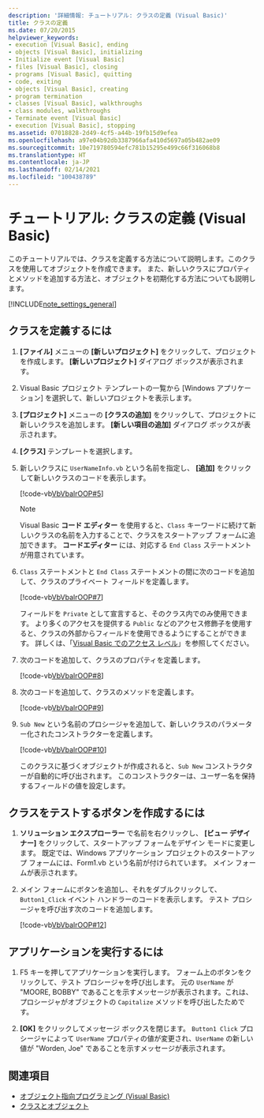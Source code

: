 ```yaml
---
description: '詳細情報: チュートリアル: クラスの定義 (Visual Basic)'
title: クラスの定義
ms.date: 07/20/2015
helpviewer_keywords:
- execution [Visual Basic], ending
- objects [Visual Basic], initializing
- Initialize event [Visual Basic]
- files [Visual Basic], closing
- programs [Visual Basic], quitting
- code, exiting
- objects [Visual Basic], creating
- program termination
- classes [Visual Basic], walkthroughs
- class modules, walkthroughs
- Terminate event [Visual Basic]
- execution [Visual Basic], stopping
ms.assetid: 07018828-2d49-4cf5-a44b-19fb15d9efea
ms.openlocfilehash: a97e04b92db3387966afa410d5697a05b482ae09
ms.sourcegitcommit: 10e719780594efc781b15295e499c66f316068b8
ms.translationtype: HT
ms.contentlocale: ja-JP
ms.lasthandoff: 02/14/2021
ms.locfileid: "100438789"
---
```

# <a name="walkthrough-defining-classes-visual-basic"></a>チュートリアル: クラスの定義 (Visual Basic)

このチュートリアルでは、クラスを定義する方法について説明します。このクラスを使用してオブジェクトを作成できます。 また、新しいクラスにプロパティとメソッドを追加する方法と、オブジェクトを初期化する方法についても説明します。  
  
[!INCLUDE[note_settings_general](~/includes/note-settings-general-md.md)]  
  
## <a name="to-define-a-class"></a>クラスを定義するには
  
1. **[ファイル]** メニューの **[新しいプロジェクト]** をクリックして、プロジェクトを作成します。 **[新しいプロジェクト]** ダイアログ ボックスが表示されます。  
  
2. Visual Basic プロジェクト テンプレートの一覧から [Windows アプリケーション] を選択して、新しいプロジェクトを表示します。  
  
3. **[プロジェクト]** メニューの **[クラスの追加]** をクリックして、プロジェクトに新しいクラスを追加します。 **[新しい項目の追加]** ダイアログ ボックスが表示されます。  
  
4. **[クラス]** テンプレートを選択します。  
  
5. 新しいクラスに `UserNameInfo.vb` という名前を指定し、 **[追加]** をクリックして新しいクラスのコードを表示します。  
  
     [!code-vb[VbVbalrOOP#5](~/samples/snippets/visualbasic/VS_Snippets_VBCSharp/VbVbalrOOP/VB/OOP.vb#5)]
  
    > [!NOTE]
    > Visual Basic **コード エディター** を使用すると、`Class` キーワードに続けて新しいクラスの名前を入力することで、クラスをスタートアップ フォームに追加できます。 **コードエディター** には、対応する `End Class` ステートメントが用意されています。  
  
6. `Class` ステートメントと `End Class` ステートメントの間に次のコードを追加して、クラスのプライベート フィールドを定義します。  
  
     [!code-vb[VbVbalrOOP#7](~/samples/snippets/visualbasic/VS_Snippets_VBCSharp/VbVbalrOOP/VB/OOP.vb#7)]
  
     フィールドを `Private` として宣言すると、そのクラス内でのみ使用できます。 より多くのアクセスを提供する `Public` などのアクセス修飾子を使用すると、クラスの外部からフィールドを使用できるようにすることができます。 詳しくは、「[Visual Basic でのアクセス レベル](../declared-elements/access-levels.md)」を参照してください。  
  
7. 次のコードを追加して、クラスのプロパティを定義します。  
  
     [!code-vb[VbVbalrOOP#8](~/samples/snippets/visualbasic/VS_Snippets_VBCSharp/VbVbalrOOP/VB/OOP.vb#8)]
  
8. 次のコードを追加して、クラスのメソッドを定義します。  
  
     [!code-vb[VbVbalrOOP#9](~/samples/snippets/visualbasic/VS_Snippets_VBCSharp/VbVbalrOOP/VB/OOP.vb#9)]
  
9. `Sub New` という名前のプロシージャを追加して、新しいクラスのパラメーター化されたコンストラクターを定義します。  
  
     [!code-vb[VbVbalrOOP#10](~/samples/snippets/visualbasic/VS_Snippets_VBCSharp/VbVbalrOOP/VB/OOP.vb#10)]
  
     このクラスに基づくオブジェクトが作成されると、`Sub New` コンストラクターが自動的に呼び出されます。 このコンストラクターは、ユーザー名を保持するフィールドの値を設定します。  
  
## <a name="to-create-a-button-to-test-the-class"></a>クラスをテストするボタンを作成するには
  
1. **ソリューション エクスプローラー** で名前を右クリックし、 **[ビュー デザイナー]** をクリックして、スタートアップ フォームをデザイン モードに変更します。 既定では、Windows アプリケーション プロジェクトのスタートアップ フォームには、Form1.vb という名前が付けられています。 メイン フォームが表示されます。  
  
2. メイン フォームにボタンを追加し、それをダブルクリックして、`Button1_Click` イベント ハンドラーのコードを表示します。 テスト プロシージャを呼び出す次のコードを追加します。  
  
     [!code-vb[VbVbalrOOP#12](~/samples/snippets/visualbasic/VS_Snippets_VBCSharp/VbVbalrOOP/VB/OOP.vb#12)]
  
## <a name="to-run-your-application"></a>アプリケーションを実行するには
  
1. F5 キーを押してアプリケーションを実行します。 フォーム上のボタンをクリックして、テスト プロシージャを呼び出します。 元の `UserName` が "MOORE, BOBBY" であることを示すメッセージが表示されます。これは、プロシージャがオブジェクトの `Capitalize` メソッドを呼び出したためです。  
  
2. **[OK]** をクリックしてメッセージ ボックスを閉じます。 `Button1 Click` プロシージャによって `UserName` プロパティの値が変更され、`UserName` の新しい値が "Worden, Joe" であることを示すメッセージが表示されます。  
  
## <a name="see-also"></a>関連項目

- [オブジェクト指向プログラミング (Visual Basic)](../../concepts/object-oriented-programming.md)
- [クラスとオブジェクト](index.md)
